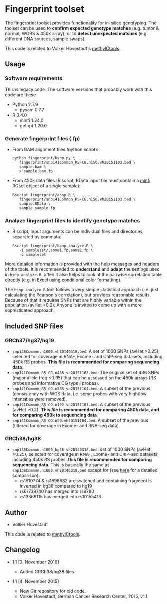 # Fingerprint toolset

The fingerprint toolset provides functionality for in-silico genotyping. The toolset can be used to __confirm expected genotype matches__ (e.g. tumor & normal, WGBS & 450k array), or to __detect unexpected matches__ (e.g. different DNA sources, sample swaps).

This code is related to Volker Hovestadt's [methylCtools](https://github.com/hovestadt/methylCtools).

## Usage

### Software requirements

This is legacy code. The software versions that probably work with this code are these

 * Python 2.7.9
   * pysam 0.7.7
 * R 3.4.0
   * minfi 1.24.0
   * getopt 1.20.0

### Generate fingerprint files (.fp)

 - From BAM alignment files (python script):
   ```Shell
   python fingerprint/bsnp.py \
      fingerprint/snp141Common_RS-CG.n150.vh20151103.bed \
      sample.bam \
      > sample.bam.fp
   ```
 - From 450k data files (R script, RData input file must contain a [minfi](https://www.bioconductor.org/help/course-materials/2015/BioC2015/methylation450k.html) RGset object of a single sample):
   ```Shell
   Rscript fingerprint/asnp.R \
      fingerprint/snp141Common_RS-CG.n150.vh20151103.bed \
      sample.RData \
      sample sample.fp
   ```

### Analyze fingerprint files to identify genotype matches

 - R script, input arguments can be individual files and directories, separated by commata:
   ```Shell
   Rscript fingerprint/bsnp_analyze.R \
      -i sampleset/,some1.fp,some2.fp \
      -o sampleset
   ```

More detailed information is provided with the help messages and headers of the tools. It is recommended to __understand__ and __adapt__ the settings used in `bsnp_analyze.R`. often it also helps to look at the pairwise correlation table directly (e.g. in Excel using conditional color formatting).

The `bsnp_analyze.R` tool follows a very simple statistical approach (i.e. just calculating the Pearson's correlation), but provides reasonable results. Because of that it requires SNPs that are highly variable within the population (avHet >0.2). Anyone is invited to come up with a more sophisticated approach.
 
## Included SNP files

### GRCh37/hg37/hg19

- `snp138Common.n1000.vh20140318.bed`: A set of 1000 SNPs (avHet >0.25), selected for coverage in RNA-, Exome- and ChIP-seq datasets, including 450k RS probes. **This file is recommended for comparing sequencing data**.
- `snp141Common_RS-CG.n436.vh20151103.bed`: The original set of 436 SNPs (major allele freq <0.95) that can be assessed on the 450k arrays (RS probes and informative CG type I probes).
- `snp141Common_RS-CG.n385.vh20151104.bed`: A subset of the previous (consistency with WGS data, i.e. some probes with very high/low intensities were removed).
- `snp141Common_RS-CG.n192.vh20151103.bed`: A subset of the previous (avHet >0.2). **This file is recommended for comparing 450k data, and for comparing 450k to sequencing data**.
- `snp141Common_RS-CG.n50.vh20151104.bed`: A subset of the previous (filtered for coverage in Exome- and RNA-seq data).

### GRCh38/hg38

- `snp138Common.n1000_hg38.vh20140318.bed`: set of 1000 SNPs (avHet >0.25), selected for coverage in RNA-, Exome- and ChIP-seq datasets, including 450k RS probes. **this file is recommended for comparing sequencing data**. This is basically the same as `snp138Common.n1000.vh20140318.bed` except for (see [here](snp138Common.n1000_hg38.vh20140318_comparison.xlsx) for a detailed comparison):
  - rs1610774 & rs1698682 are switched and containing fragment is inverted in hg38 compared to hg19
  - rs61739740 has merged into rs9780
  - rs13369115 has merged into rs10155413



## Author

* Volker Hovestadt

This code is related to [methylCtools](https://github.com/hovestadt/methylCtools).

## Changelog

- 1.1 [3. November 2016]
  - Added GRCh38/hg38 files

- 1.1 [4. November 2015]
  - New Git repository for old code.
  - Volker Hovestadt, German Cancer Research Center, 2015, v1.1
